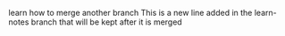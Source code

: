 learn how to merge another branch
This is a new line added in the learn-notes branch that will be kept after it is merged
